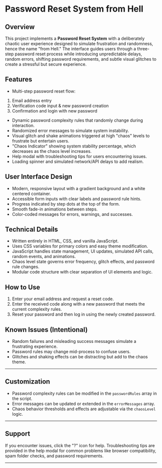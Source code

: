 
# Password Reset System from Hell

## Overview

This project implements a **Password Reset System** with a deliberately chaotic user experience designed to simulate frustration and randomness, hence the name "from Hell." The interface guides users through a three-step password reset process while introducing unpredictable delays, random errors, shifting password requirements, and subtle visual glitches to create a stressful but secure experience.

## Features

- Multi-step password reset flow:

1. Email address entry
2. Verification code input \& new password creation
3. Confirmation and login with new password
- Dynamic password complexity rules that randomly change during interaction.
- Randomized error messages to simulate system instability.
- Visual glitch and shake animations triggered at high "chaos" levels to frustrate but entertain users.
- "Chaos Indicator" showing system stability percentage, which decreases as the chaos level increases.
- Help modal with troubleshooting tips for users encountering issues.
- Loading spinner and simulated network/API delays to add realism.


## User Interface Design

- Modern, responsive layout with a gradient background and a white centered container.
- Accessible form inputs with clear labels and password rule hints.
- Progress indicated by step dots at the top of the form.
- Smooth fade-in animations between steps.
- Color-coded messages for errors, warnings, and successes.


## Technical Details

- Written entirely in HTML, CSS, and vanilla JavaScript.
- Uses CSS variables for primary colors and easy theme modification.
- JavaScript handles state management, UI updates, simulated API calls, random events, and animations.
- Chaos level state governs error frequency, glitch effects, and password rule changes.
- Modular code structure with clear separation of UI elements and logic.


## How to Use

1. Enter your email address and request a reset code.
2. Enter the received code along with a new password that meets the current complexity rules.
3. Reset your password and then log in using the newly created password.

## Known Issues (Intentional)

- Random failures and misleading success messages simulate a frustrating experience.
- Password rules may change mid-process to confuse users.
- Glitches and shaking effects can be distracting but add to the chaos theme.

---

## Customization

- Password complexity rules can be modified in the `passwordRules` array in the script.
- Error messages can be updated or extended in the `errorMessages` array.
- Chaos behavior thresholds and effects are adjustable via the `chaosLevel` logic.

---

## Support

If you encounter issues, click the "?" icon for help. Troubleshooting tips are provided in the help modal for common problems like browser compatibility, spam folder checks, and password requirements.

---

